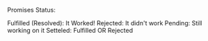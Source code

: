 

Promises Status:

Fulfilled (Resolved): It Worked!
Rejected: It didn't work
Pending: Still working on it
Setteled: Fulfilled OR Rejected